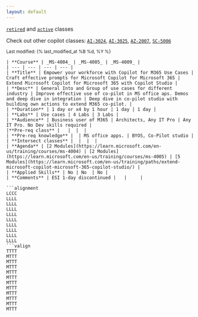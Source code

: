 ```yaml
---
layout: default
---
```


[`retired`](../docs/copilot-table-r.html) and [`active`](../docs/copilot-table.html) classes

Check out other copilot classes:  [`AI-3024`](../docs/ai-table.html), [`AI-3025`](../docs/ai-table.html), [`AZ-2007`](../docs/dev-table.html), [`SC-5006`](../docs/security-table.html)


<small>Last modified: {% last_modified_at %B %d, %Y %}</small>

```table
| **Course** | _MS-4004_ | _MS-4005_ | _MS-4009_ | 
| --- | --- | --- | --- | 
| **Title** | Empower your workforce with Copilot for M365 Use Cases | Craft effective prompts for Microsoft Copilot for Microsoft 365 | Extend Microsoft Copilot for Microsoft 365 with Copilot Studio |
| **Desc** | General Into and Group of use cases for different industry | Improve effective use of co-pilot in MS office aps. Demos and deep dive in integration | Deep dive in co-pilot studio with building own actions to extend M365 co-pilot. |
| **Duration** | 1 day or x4 by 1 hour | 1 day | 1 day | 
| **Labs** | Use cases | 4 Labs | 3 Labs |
| **Audience** | Business user of M365 | Architects, Any IT Pro | Any IT Pro. No Dev skills required | 
|**Pre-req class** |   |  |  |
| **Pre-req knowledge** |  | MS office apps. | BYOS, Co-Pilot studio |
| **Intersect classes** |  |  |  |
| **Agenda** | [2 Modules](https://learn.microsoft.com/en-us/training/courses/ms-4004) | [2 Modules](https://learn.microsoft.com/en-us/training/courses/ms-4005) | [5 Modules](https://learn.microsoft.com/en-us/training/paths/extend-microsoft-copilot-microsoft-365-copilot-studio/) |
| **Applied Skills** | No | No  | No | 
| **Comments** | ESI 1-day discontinued |   |     |    

```alignment
LCCC
LLLL
LLLL
LLLL
LLLL
LLLL
LLLL
LLLL
LLLL
LLLL
```valign
TTTT
MTTT
MTTT
MTTT
MTTT
MTTT
MTTT
MTTT
MTTT
MTTT
MTTT
MTTT
```